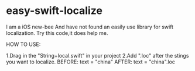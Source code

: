 easy-swift-localize
===================
I am a iOS new-bee
And have not found an easily use library for swift localization.
Try this code,it does help me.



HOW TO USE:


1.Drag in the "String+local.swift" in your project
2.Add ".loc" after the stings you want to localize.
BEFORE:
    text = "china"
AFTER:
    text = "china".loc
 

